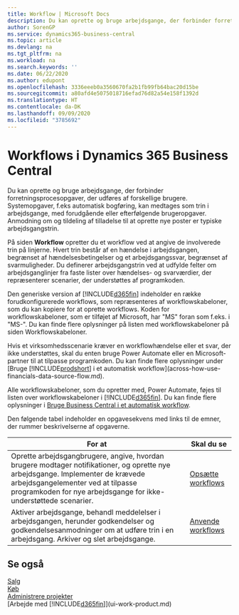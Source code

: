 ```yaml
---
title: Workflow | Microsoft Docs
description: Du kan oprette og bruge arbejdsgange, der forbinder forretningsprocesopgaver, der udføres af forskellige brugere. Systemopgaver, f.eks automatisk bogføring, kan medtages som trin i arbejdsgange, med forudgående eller efterfølgende brugeropgaver. Anmodning om og tildeling af tilladelse til at oprette nye poster er typiske arbejdsgangstrin.
author: SorenGP
ms.service: dynamics365-business-central
ms.topic: article
ms.devlang: na
ms.tgt_pltfrm: na
ms.workload: na
ms.search.keywords: ''
ms.date: 06/22/2020
ms.author: edupont
ms.openlocfilehash: 3336eeeb0a3560670fa2b1fb99fb64bac20d15be
ms.sourcegitcommit: a80afd4e5075018716efad76d82a54e158f1392d
ms.translationtype: HT
ms.contentlocale: da-DK
ms.lasthandoff: 09/09/2020
ms.locfileid: "3785692"
---
```

# <a name="workflows-in-dynamics-365-business-central"></a>Workflows i Dynamics 365 Business Central

Du kan oprette og bruge arbejdsgange, der forbinder forretningsprocesopgaver, der udføres af forskellige brugere. Systemopgaver, f.eks automatisk bogføring, kan medtages som trin i arbejdsgange, med forudgående eller efterfølgende brugeropgaver. Anmodning om og tildeling af tilladelse til at oprette nye poster er typiske arbejdsgangstrin.  

 På siden **Workflow** opretter du et workflow ved at angive de involverede trin på linjerne. Hvert trin består af en hændelse i arbejdsgangen, begrænset af hændelsesbetingelser og et arbejdsgangssvar, begrænset af svarmuligheder. Du definerer arbejdsgangstrin ved at udfylde felter om arbejdsganglinjer fra faste lister over hændelses- og svarværdier, der repræsenterer scenarier, der understøttes af programkoden.  

 Den generiske version af [!INCLUDE[d365fin](includes/d365fin_md.md)] indeholder en række forudkonfigurerede workflows, som repræsenteres af workflowskabeloner, som du kan kopiere for at oprette workflows. Koden for workflowskabeloner, som er tilføjet af Microsoft, har "MS" foran som f.eks. i "MS-". Du kan finde flere oplysninger på listen med workflowskabeloner på siden Workflowskabeloner.  

 Hvis et virksomhedsscenarie kræver en workflowhændelse eller et svar, der ikke understøttes, skal du enten bruge Power Automate eller en Microsoft-partner til at tilpasse programkoden. Du kan finde flere oplysninger under [Bruge [!INCLUDE[prodshort](includes/prodshort.md)] i et automatisk workflow](across-how-use-financials-data-source-flow.md).

Alle workflowskabeloner, som du opretter med, Power Automate, føjes til listen over workflowskabeloner i [!INCLUDE[d365fin](includes/d365fin_md.md)]. Du kan finde flere oplysninger i [Bruge Business Central i et automatisk workflow](across-how-use-financials-data-source-flow.md).  

 Den følgende tabel indeholder en opgavesekvens med links til de emner, der rummer beskrivelserne af opgaverne.  

|**For at**|**Skal du se**|  
|------------|-------------|  
|Oprette arbejdsgangbrugere, angive, hvordan brugere modtager notifikationer, og oprette nye arbejdsgange. Implementer de krævede arbejdsgangelementer ved at tilpasse programkoden for nye arbejdsgange for ikke-understøttede scenarier.|[Opsætte workflows](across-set-up-workflows.md)|  
|Aktiver arbejdsgange, behandl meddelelser i arbejdsgangen, herunder godkendelser og godkendelsesanmodninger om at udføre trin i en arbejdsgang. Arkiver og slet arbejdsgange.|[Anvende workflows](across-use-workflows.md)|  

## <a name="see-also"></a>Se også

[Salg](sales-manage-sales.md)  
[Køb](purchasing-manage-purchasing.md)  
[Administrere projekter](projects-manage-projects.md)  
[Arbejde med [!INCLUDE[d365fin](includes/d365fin_md.md)]](ui-work-product.md)  
